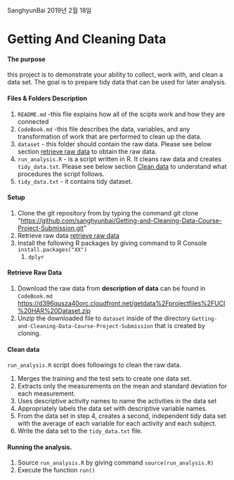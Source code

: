 SanghyunBai
2019년 2월 18일

Getting And Cleaning Data
=========================

#### The purpose

this project is to demonstrate your ability to collect, work with, and clean a data set. The goal is to prepare tidy data that can be used for later analysis.

<!-- #### Requirements for the project  -->
<!-- 1. Get data -> raw data -> clean-> tidy data.  -->
<!-- 2. CodeBook.md (that describes the variables, the data, and any transformations or work that you performed to clean up the data)  -->
<!-- 3. Link to Github repo -->
<!-- 4. README.md (explains how all of the scripts work and how they are connected.) -->
<!-- 5. More detailed description of the project can be found in  -->
<!-- <https://www.coursera.org/learn/data-cleaning> -->
#### Files & Folders Description

1.  `README.md` -this file explains how all of the scipts work and how they are connected
2.  `CodeBook.md` -this file describes the data, variables, and any transformation of work that are performed to clean up the data.
3.  `dataset` - this folder should contain the raw data. Please see below section [retrieve raw data](#retrieve-raw-data) to obtain the raw data.
4.  `run_analysis.R` - is a script written in R. It cleans raw data and creates `tidy_data.txt`. Please see below section [Clean data](#clean-data) to understand what procedures the script follows.
5.  `tidy_data.txt` - it contains tidy dataset.

#### Setup

1.  Clone the git repository from by typing the command git clone "<https://github.com/sanghyunbai/Getting-and-Cleaning-Data-Course-Project-Submission.git>"
2.  Retrieve raw data [retrieve raw data](#retrieve-raw-data)
3.  Install the following R packages by giving command to R Console `install.packages("XX")`
    1.  `dplyr`

#### Retrieve Raw Data

1.  Download the raw data from **description of data** can be found in `CodeBook.md` <https://d396qusza40orc.cloudfront.net/getdata%2Fprojectfiles%2FUCI%20HAR%20Dataset.zip>
2.  Unzip the downloaded file to `dataset` inside of the directory `Getting-and-Cleaning-Data-Course-Project-Submission` that is created by cloning.

#### Clean data

`run_analysis.R` script does followings to clean the raw data.

1.  Merges the training and the test sets to create one data set.
2.  Extracts only the measurements on the mean and standard deviation for each measurement.
3.  Uses descriptive activity names to name the activities in the data set
4.  Appropriately labels the data set with descriptive variable names.
5.  From the data set in step 4, creates a second, independent tidy data set with the average of each variable for each activity and each subject.
6.  Write the data set to the `tidy_data.txt` file.

#### Running the analysis.

1.  Source `run_analysis.R` by giving command `source(run_analysis.R)`
2.  Execute the function `run()`
